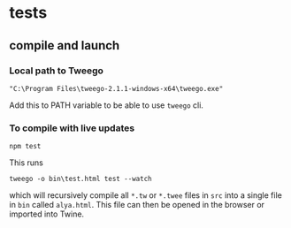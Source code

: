 # tests
## compile and launch
### Local path to Tweego
```
"C:\Program Files\tweego-2.1.1-windows-x64\tweego.exe"
```
Add this to PATH variable to be able to use `tweego` cli.

### To compile with live updates
```
npm test
```
This runs
```
tweego -o bin\test.html test --watch
```
which will recursively compile all `*.tw` or `*.twee` files in `src` into a single file in `bin` called `alya.html`. This file can then be opened in the browser or imported into Twine.